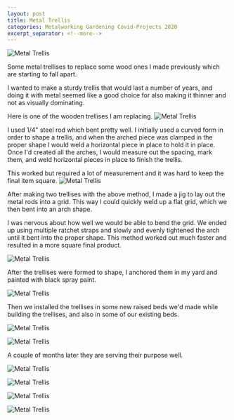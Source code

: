 ```yaml
---
layout: post
title: Metal Trellis
categories: Metalworking Gardening Covid-Projects 2020
excerpt_separator: <!--more-->
---
```

![Metal Trellis](/images/metal-trellis/0.jpg)

Some metal trellises to replace some wood ones I made previously which are starting to fall apart.
<!--more-->

I wanted to make a sturdy trellis that would last a number of years, and doing it with metal seemed like a good choice for also making it thinner and not as visually dominating.

Here is one of the wooden trellises I am replacing.
![Metal Trellis](/images/metal-trellis/1.jpg)

I used 1/4" steel rod which bent pretty well.  I initially used a curved form in order to shape a trellis, and when the arched piece was clamped in the proper shape I would weld a horizontal piece in place to hold it in place.  Once I'd created all the arches, I would measure out the spacing, mark them, and weld horizontal pieces in place to finish the trellis.

This worked but required a lot of measurement and it was hard to keep the final item square.
![Metal Trellis](/images/metal-trellis/2.jpg)

After making two trellises with the above method, I made a jig to lay out the metal rods into a grid.  This way I could quickly weld up a flat grid, which we then bent into an arch shape.

I was nervous about how well we would be able to bend the grid.  We ended up using multiple ratchet straps and slowly and evenly tightened the arch until it bent into the proper shape.  This method worked out much faster and resulted in a more square final product.

![Metal Trellis](/images/metal-trellis/3.jpg)

After the trellises were formed to shape, I anchored them in my yard and painted with black spray paint.

![Metal Trellis](/images/metal-trellis/4.jpg)

Then we installed the trellises in some new raised beds we'd made while building the trellises, and also in some of our existing beds.

![Metal Trellis](/images/metal-trellis/5.jpg)

![Metal Trellis](/images/metal-trellis/6.jpg)

A couple of months later they are serving their purpose well.

![Metal Trellis](/images/metal-trellis/7.jpg)

![Metal Trellis](/images/metal-trellis/8.jpg)

![Metal Trellis](/images/metal-trellis/9.jpg)

![Metal Trellis](/images/metal-trellis/10.jpg)
